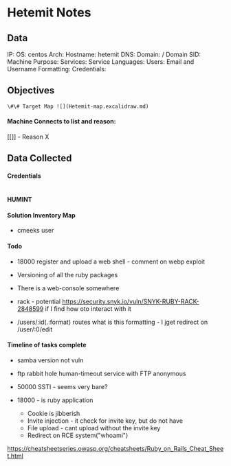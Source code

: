# Hetemit Notes

## Data 

IP: 
OS: centos
Arch:
Hostname: hetemit
DNS:
Domain:  / Domain SID:
Machine Purpose: 
Services:
Service Languages:
Users:
Email and Username Formatting:
Credentials:

## Objectives

`\#\# Target Map ![](Hetemit-map.excalidraw.md)`

#### Machine Connects to list and reason:

[[]] - Reason X

## Data Collected

#### Credentials
```
```

#### HUMINT


#### Solution Inventory Map

- cmeeks user

#### Todo 


- 18000 register and upload a web shell - comment on webp exploit
- Versioning of all the ruby packages

- There is a web-console somewhere
- rack - potential https://security.snyk.io/vuln/SNYK-RUBY-RACK-2848599 if I find how oto interact with it
- /users/:id(.:format) routes what is this formatting - I jget redirect on /user/:0/edit

#### Timeline of tasks complete

- samba version not vuln 
- ftp rabbit hole human-timeout service with FTP anonymous
- 50000 SSTI - seems very bare? 

- 18000 - is ruby application
	- Cookie is jibberish
	- Invite injection - it check for invite key, but do not have
	- File upload - cant upload without the invite key
	- Redirect on RCE system("whoami")

https://cheatsheetseries.owasp.org/cheatsheets/Ruby_on_Rails_Cheat_Sheet.html